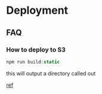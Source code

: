 # Deployment

## FAQ

### How to deploy to S3

```js
npm run build:static
```

this will output a directory called out

[ref](https://dev.to/parmentierchristophe/how-to-deploy-static-next-js-to-aws-s3-1d4f)
